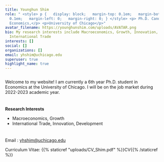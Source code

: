 ```yaml
---
title: Younghun Shim
role: " <style> p {   display: block;   margin-top: 0.1em;   margin-bottom:
  0.1em;   margin-left: 0;   margin-right: 0; } </style> <p> Ph.D. Candidate in
  Economics,</p> <p>University of Chicago</p>"
avatar_filename: https://younghunshim.com/uploads/AVATAR.png
bio: My research interests include Macroeconomics, Growth, Innovation, and
  International Trade
interests: []
social: []
organizations: []
email: yhshim@uchicago.edu
superuser: true
highlight_name: true
---
```

<meta name=theme-color content="#2962ff">

<hr style="height:0.01px; visibility:hidden;" />

Welcome to my website! I am currently a 6th year Ph.D. student in Economics at the University of Chicago. I will be on the job market during 2022-2023 academic year.

<hr style="height:10px; visibility:hidden;" />

**R﻿esearch Interests**

<ul><li>M﻿acroeconomics, Growth </li>

<li>International Trade, Innovation, Development </li> </ul>

<hr style="height:10px; visibility:hidden;" />

Email : <font color="#5040ae">yhshim@uchicago.edu </font>

Curriculum Vitae: {{% staticref "uploads/CV_Shim.pdf" %}}CV{{% /staticref %}}